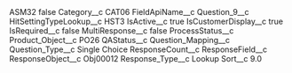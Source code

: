 <?xml version="1.0" encoding="UTF-8"?>
<CustomMetadata xmlns="http://soap.sforce.com/2006/04/metadata" xmlns:xsi="http://www.w3.org/2001/XMLSchema-instance" xmlns:xsd="http://www.w3.org/2001/XMLSchema">
    <label>ASM32</label>
    <protected>false</protected>
    <values>
        <field>Category__c</field>
        <value xsi:type="xsd:string">CAT06</value>
    </values>
    <values>
        <field>FieldApiName__c</field>
        <value xsi:type="xsd:string">Question_9__c</value>
    </values>
    <values>
        <field>HitSettingTypeLookup__c</field>
        <value xsi:type="xsd:string">HST3</value>
    </values>
    <values>
        <field>IsActive__c</field>
        <value xsi:type="xsd:boolean">true</value>
    </values>
    <values>
        <field>IsCustomerDisplay__c</field>
        <value xsi:type="xsd:boolean">true</value>
    </values>
    <values>
        <field>IsRequired__c</field>
        <value xsi:type="xsd:boolean">false</value>
    </values>
    <values>
        <field>MultiResponse__c</field>
        <value xsi:type="xsd:boolean">false</value>
    </values>
    <values>
        <field>ProcessStatus__c</field>
        <value xsi:nil="true"/>
    </values>
    <values>
        <field>Product_Object__c</field>
        <value xsi:type="xsd:string">PO26</value>
    </values>
    <values>
        <field>QAStatus__c</field>
        <value xsi:nil="true"/>
    </values>
    <values>
        <field>Question_Mapping__c</field>
        <value xsi:nil="true"/>
    </values>
    <values>
        <field>Question_Type__c</field>
        <value xsi:type="xsd:string">Single Choice</value>
    </values>
    <values>
        <field>ResponseCount__c</field>
        <value xsi:nil="true"/>
    </values>
    <values>
        <field>ResponseField__c</field>
        <value xsi:nil="true"/>
    </values>
    <values>
        <field>ResponseObject__c</field>
        <value xsi:type="xsd:string">Obj00012</value>
    </values>
    <values>
        <field>Response_Type__c</field>
        <value xsi:type="xsd:string">Lookup</value>
    </values>
    <values>
        <field>Sort__c</field>
        <value xsi:type="xsd:double">9.0</value>
    </values>
</CustomMetadata>
